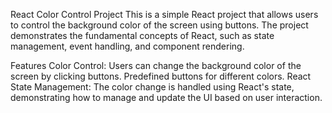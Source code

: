 
React Color Control Project
This is a simple React project that allows users to control the background color of the screen using buttons. The project demonstrates the fundamental concepts of React, such as state management, event handling, and component rendering.

Features
Color Control:
Users can change the background color of the screen by clicking buttons.
Predefined buttons for different colors.
React State Management:
The color change is handled using React's state, demonstrating how to manage and update the UI based on user interaction.
